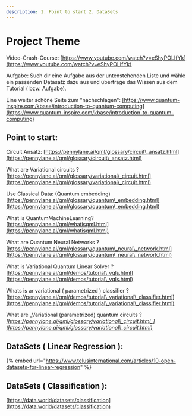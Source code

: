 ```yaml
---
description: 1. Point to start 2. DataSets
---
```


# Project Theme

Video-Crash-Course: [https://www.youtube.com/watch?v=eShyPOLIfYk](https://www.youtube.com/watch?v=eShyPOLIfYk)

Aufgabe: Such dir eine Aufgabe aus der untenstehenden Liste und wähle ein passenden Datasatz dazu aus und übertrage das Wissen aus dem Tutorial ( bzw. Aufgabe).

Eine weiter schöne Seite zum "nachschlagen": [https://www.quantum-inspire.com/kbase/introduction-to-quantum-computing](https://www.quantum-inspire.com/kbase/introduction-to-quantum-computing)



## Point to start:

Circuit Ansatz: [https://pennylane.ai/qml/glossary/circuit\_ansatz.html](https://pennylane.ai/qml/glossary/circuit\_ansatz.html)                                                                                               &#x20;

What are Variational circuits ? [https://pennylane.ai/qml/glossary/variational\_circuit.html](https://pennylane.ai/qml/glossary/variational\_circuit.html)

Use Classical Data: (Quantum embedding) [https://pennylane.ai/qml/glossary/quantum\_embedding.html](https://pennylane.ai/qml/glossary/quantum\_embedding.html)

What is QuantumMachineLearning? [https://pennylane.ai/qml/whatisqml.html](https://pennylane.ai/qml/whatisqml.html)

What are Quantum Neural Networks ? [https://pennylane.ai/qml/glossary/quantum\_neural\_network.html](https://pennylane.ai/qml/glossary/quantum\_neural\_network.html)

What is Variational Quantum Linear Solver ? [https://pennylane.ai/qml/demos/tutorial\_vqls.html](https://pennylane.ai/qml/demos/tutorial\_vqls.html)

Whats is ar variational ( parametrized ) classifier ? [https://pennylane.ai/qml/demos/tutorial\_variational\_classifier.html](https://pennylane.ai/qml/demos/tutorial\_variational\_classifier.html)

What are _Variational (parametrized) quantum circuits ? _[_https://pennylane.ai/qml/glossary/variational\_circuit.html_](https://pennylane.ai/qml/glossary/variational\_circuit.html)__

## DataSets ( Linear Regression ):

{% embed url="https://www.telusinternational.com/articles/10-open-datasets-for-linear-regression" %}

## DataSets ( Classification ):

[https://data.world/datasets/classification](https://data.world/datasets/classification)

